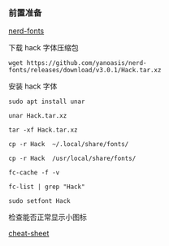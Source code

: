 ### 前置准备

[nerd-fonts](https://github.com/ryanoasis/nerd-fonts#option-2-release-archive-download)

下载 hack 字体压缩包

    wget https://github.com/yanoasis/nerd-fonts/releases/download/v3.0.1/Hack.tar.xz

安装 hack 字体

    sudo apt install unar

    unar Hack.tar.xz

    tar -xf Hack.tar.xz

    cp -r Hack  ~/.local/share/fonts/

    cp -r Hack  /usr/local/share/fonts/

    fc-cache -f -v

    fc-list | grep "Hack"

    sudo setfont Hack

检查能否正常显示小图标

[cheat-sheet](https://www.nerdfonts.com/cheat-sheet)
